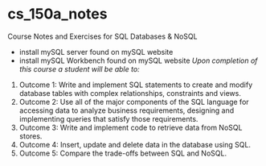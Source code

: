 # cs_150a_notes
Course Notes and Exercises for SQL Databases &amp; NoSQL
- install mySQL server found on mySQL website
- install mySQL Workbench found on mySQL website
*Upon completion of this course a student will be able to:*
1. Outcome 1: Write and implement SQL statements to create and modify database tables with
complex relationships, constraints and views.
2. Outcome 2: Use all of the major components of the SQL language for accessing data to analyze
business requirements, designing and implementing queries that satisfy those requirements.
3. Outcome 3: Write and implement code to retrieve data from NoSQL stores.
4. Outcome 4: Insert, update and delete data in the database using SQL.
5. Outcome 5: Compare the trade-offs between SQL and NoSQL.
